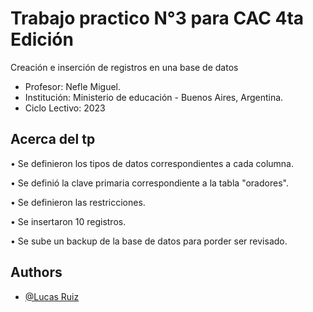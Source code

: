 
# Trabajo practico N°3 para CAC 4ta Edición

Creación e inserción de registros en una base de datos

- Profesor: Nefle Miguel.
- Institución: Ministerio de educación - Buenos Aires, Argentina.
- Ciclo Lectivo: 2023


## Acerca del tp

• Se definieron los tipos de datos correspondientes a cada columna.

• Se definió la clave primaria correspondiente a la tabla "oradores".

• Se definieron las restricciones.

• Se insertaron 10 registros.

• Se sube un backup de la base de datos para porder ser revisado.

## Authors

- [@Lucas Ruiz](https://github.com/LERV1993)

